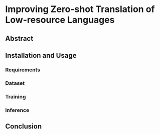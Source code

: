 # Improving Zero-shot Translation of Low-resource Languages
## Abstract

## Installation and Usage 

### Requirements

### Dataset

### Training

### Inference

## Conclusion

